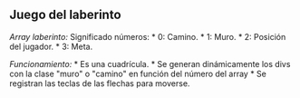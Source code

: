 ## Juego del laberinto

*Array laberinto:* Significado números:
    * 0: Camino.
    * 1: Muro.
    * 2: Posición del jugador.
    * 3: Meta.

*Funcionamiento:* 
    * Es una cuadrícula.
    * Se generan dinámicamente los divs con la clase "muro" o "camino" en función del número del array
    * Se registran las teclas de las flechas para moverse.
